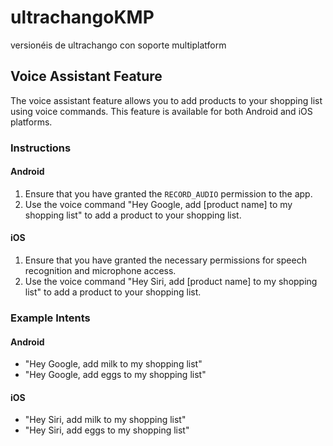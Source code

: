 # ultrachangoKMP
versionéis de ultrachango con soporte multiplatform 

## Voice Assistant Feature

The voice assistant feature allows you to add products to your shopping list using voice commands. This feature is available for both Android and iOS platforms.

### Instructions

#### Android

1. Ensure that you have granted the `RECORD_AUDIO` permission to the app.
2. Use the voice command "Hey Google, add [product name] to my shopping list" to add a product to your shopping list.

#### iOS

1. Ensure that you have granted the necessary permissions for speech recognition and microphone access.
2. Use the voice command "Hey Siri, add [product name] to my shopping list" to add a product to your shopping list.

### Example Intents

#### Android

- "Hey Google, add milk to my shopping list"
- "Hey Google, add eggs to my shopping list"

#### iOS

- "Hey Siri, add milk to my shopping list"
- "Hey Siri, add eggs to my shopping list"
